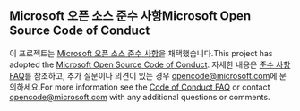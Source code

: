 ## <a name="microsoft-open-source-code-of-conduct"></a><span data-ttu-id="5d915-101">Microsoft 오픈 소스 준수 사항</span><span class="sxs-lookup"><span data-stu-id="5d915-101">Microsoft Open Source Code of Conduct</span></span>
<span data-ttu-id="5d915-102">이 프로젝트는 [Microsoft 오픈 소스 준수 사항](https://opensource.microsoft.com/codeofconduct/)을 채택했습니다.</span><span class="sxs-lookup"><span data-stu-id="5d915-102">This project has adopted the [Microsoft Open Source Code of Conduct](https://opensource.microsoft.com/codeofconduct/).</span></span>
<span data-ttu-id="5d915-103">자세한 내용은 [준수 사항 FAQ](https://opensource.microsoft.com/codeofconduct/faq/)를 참조하고, 추가 질문이나 의견이 있는 경우 [opencode@microsoft.com](mailto:opencode@microsoft.com)에 문의하세요.</span><span class="sxs-lookup"><span data-stu-id="5d915-103">For more information see the [Code of Conduct FAQ](https://opensource.microsoft.com/codeofconduct/faq/) or contact [opencode@microsoft.com](mailto:opencode@microsoft.com) with any additional questions or comments.</span></span>